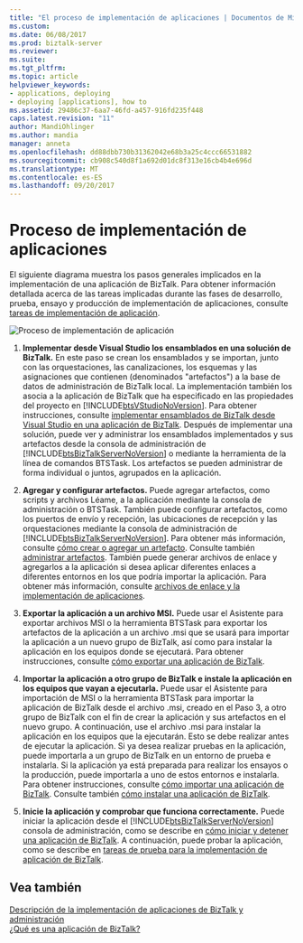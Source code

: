 ```yaml
---
title: "El proceso de implementación de aplicaciones | Documentos de Microsoft"
ms.custom: 
ms.date: 06/08/2017
ms.prod: biztalk-server
ms.reviewer: 
ms.suite: 
ms.tgt_pltfrm: 
ms.topic: article
helpviewer_keywords:
- applications, deploying
- deploying [applications], how to
ms.assetid: 29486c37-6aa7-46fd-a457-916fd235f448
caps.latest.revision: "11"
author: MandiOhlinger
ms.author: mandia
manager: anneta
ms.openlocfilehash: dd88dbb730b31362042e68b3a25c4ccc66531882
ms.sourcegitcommit: cb908c540d8f1a692d01dc8f313e16cb4b4e696d
ms.translationtype: MT
ms.contentlocale: es-ES
ms.lasthandoff: 09/20/2017
---
```

# <a name="the-application-deployment-process"></a>Proceso de implementación de aplicaciones
El siguiente diagrama muestra los pasos generales implicados en la implementación de una aplicación de BizTalk. Para obtener información detallada acerca de las tareas implicadas durante las fases de desarrollo, prueba, ensayo y producción de implementación de aplicaciones, consulte [tareas de implementación de aplicación](../core/application-deployment-tasks.md).  
  
 ![Proceso de implementación de aplicación](../core/media/appdeploymentprocess.gif "AppDeploymentProcess")  
  
1.  **Implementar desde Visual Studio los ensamblados en una solución de BizTalk.** En este paso se crean los ensamblados y se importan, junto con las orquestaciones, las canalizaciones, los esquemas y las asignaciones que contienen (denominados "artefactos") a la base de datos de administración de BizTalk local. La implementación también los asocia a la aplicación de BizTalk que ha especificado en las propiedades del proyecto en [!INCLUDE[btsVStudioNoVersion](../includes/btsvstudionoversion-md.md)]. Para obtener instrucciones, consulte [implementar ensamblados de BizTalk desde Visual Studio en una aplicación de BizTalk](../core/deploying-biztalk-assemblies-from-visual-studio-into-a-biztalk-application.md). Después de implementar una solución, puede ver y administrar los ensamblados implementados y sus artefactos desde la consola de administración de [!INCLUDE[btsBizTalkServerNoVersion](../includes/btsbiztalkservernoversion-md.md)] o mediante la herramienta de la línea de comandos BTSTask. Los artefactos se pueden administrar de forma individual o juntos, agrupados en la aplicación.  
  
2.  **Agregar y configurar artefactos.** Puede agregar artefactos, como scripts y archivos Léame, a la aplicación mediante la consola de administración o BTSTask. También puede configurar artefactos, como los puertos de envío y recepción, las ubicaciones de recepción y las orquestaciones mediante la consola de administración de [!INCLUDE[btsBizTalkServerNoVersion](../includes/btsbiztalkservernoversion-md.md)]. Para obtener más información, consulte [cómo crear o agregar un artefacto](../core/how-to-create-or-add-an-artifact.md). Consulte también [administrar artefactos](../core/managing-artifacts.md). También puede generar archivos de enlace y agregarlos a la aplicación si desea aplicar diferentes enlaces a diferentes entornos en los que podría importar la aplicación. Para obtener más información, consulte [archivos de enlace y la implementación de aplicaciones](../core/binding-files-and-application-deployment.md).  
  
3.  **Exportar la aplicación a un archivo MSI.** Puede usar el Asistente para exportar archivos MSI o la herramienta BTSTask para exportar los artefactos de la aplicación a un archivo .msi que se usará para importar la aplicación a un nuevo grupo de BizTalk, así como para instalar la aplicación en los equipos donde se ejecutará. Para obtener instrucciones, consulte [cómo exportar una aplicación de BizTalk](../core/how-to-export-a-biztalk-application.md).  
  
4.  **Importar la aplicación a otro grupo de BizTalk e instale la aplicación en los equipos que vayan a ejecutarla.** Puede usar el Asistente para importación de MSI o la herramienta BTSTask para importar la aplicación de BizTalk desde el archivo .msi, creado en el Paso 3, a otro grupo de BizTalk con el fin de crear la aplicación y sus artefactos en el nuevo grupo. A continuación, use el archivo .msi para instalar la aplicación en los equipos que la ejecutarán. Esto se debe realizar antes de ejecutar la aplicación. Si ya desea realizar pruebas en la aplicación, puede importarla a un grupo de BizTalk en un entorno de prueba e instalarla. Si la aplicación ya está preparada para realizar los ensayos o la producción, puede importarla a uno de estos entornos e instalarla. Para obtener instrucciones, consulte [cómo importar una aplicación de BizTalk](../core/how-to-import-a-biztalk-application.md). Consulte también [cómo instalar una aplicación de BizTalk](../core/how-to-install-a-biztalk-application.md).  
  
5.  **Inicie la aplicación y comprobar que funciona correctamente.** Puede iniciar la aplicación desde el [!INCLUDE[btsBizTalkServerNoVersion](../includes/btsbiztalkservernoversion-md.md)] consola de administración, como se describe en [cómo iniciar y detener una aplicación de BizTalk](../core/how-to-start-and-stop-a-biztalk-application.md). A continuación, puede probar la aplicación, como se describe en [tareas de prueba para la implementación de aplicación de BizTalk](../core/testing-tasks-for-biztalk-application-deployment.md).  
  
## <a name="see-also"></a>Vea también  
 [Descripción de la implementación de aplicaciones de BizTalk y administración](../core/understanding-biztalk-application-deployment-and-management.md)   
 [¿Qué es una aplicación de BizTalk?](../core/what-is-a-biztalk-application.md)